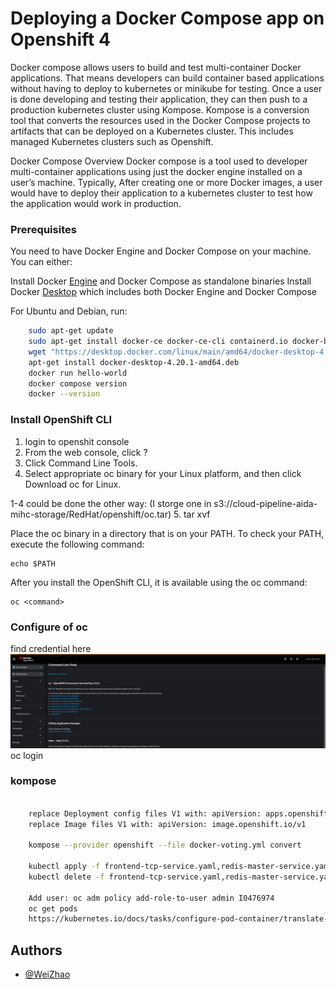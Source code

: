 # Deploying a Docker Compose app on Openshift 4


Docker compose allows users to build and test multi-container Docker applications. That means developers can build container based applications without having to deploy to kubernetes or minikube for testing. Once a user is done developing and testing their application, they can then push to a production kubernetes cluster using Kompose. Kompose is a conversion tool that converts the resources used in the Docker Compose projects to artifacts that can be deployed on a Kubernetes cluster. This includes managed Kubernetes clusters such as Openshift.


Docker Compose Overview
Docker compose is a tool used to developer multi-container applications using just the docker engine installed on a user’s machine. Typically, After creating one or more Docker images, a user would have to deploy their application to a kubernetes cluster to test how the application would work in production. 


### Prerequisites
You need to have Docker Engine and Docker Compose on your machine. You can either:

Install Docker [Engine](https://docs.docker.com/engine/install/ubuntu/#set-up-the-repository) and Docker Compose as standalone binaries
Install Docker [Desktop](https://docs.docker.com/desktop/install/ubuntu/)   which includes both Docker Engine and Docker Compose

For Ubuntu and Debian, run:
~~~bash  
    sudo apt-get update
    sudo apt-get install docker-ce docker-ce-cli containerd.io docker-buildx-plugin docker-compose-plugin
    wget "https://desktop.docker.com/linux/main/amd64/docker-desktop-4.20.1-amd64.deb?utm_source=docker&utm_medium=webreferral&utm_campaign=docs-driven-download-linux-amd64&_gl=1*yx34ih*_ga*MTcyOTE3NTU0Ny4xNjg2NzY5ODcx*_ga_XJWPQMJYHQ*MTY4Njc2OTg3MC4xLjEuMTY4Njc3MTQ0Mi42MC4wLjA." -O docker-desktop-4.20.1-amd64.deb
    apt-get install docker-desktop-4.20.1-amd64.deb
    docker run hello-world  
    docker compose version
    docker --version
~~~

### Install OpenShift CLI   

1. login to openshit console
2. From the web console, click ?
3. Click Command Line Tools.
4. Select appropriate oc binary for your Linux platform, and then click Download oc for Linux. 

1-4 could be done the other way: (I storge one in s3://cloud-pipeline-aida-mihc-storage/RedHat/openshift/oc.tar)
5. tar xvf <file>

Place the oc binary in a directory that is on your PATH.
To check your PATH, execute the following command:

    echo $PATH

After you install the OpenShift CLI, it is available using the oc command:

    oc <command>

### Configure of oc

find credential here
![App Screenshot](oc.png)  
oc login

    
### kompose
~~~bash  
    
    replace Deployment config files V1 with: apiVersion: apps.openshift.io/v1
    replace Image files V1 with: apiVersion: image.openshift.io/v1
    
    kompose --provider openshift --file docker-voting.yml convert
    
    kubectl apply -f frontend-tcp-service.yaml,redis-master-service.yaml,redis-slave-service.yaml,frontend-deploymentconfig.yaml,redis-master-deploymentconfig.yaml,redis-slave-deploymentconfig.yaml,frontend-imagestream.yaml,redis-master-imagestream.yaml,redis-slave-imagestream.yaml
    kubectl delete -f frontend-tcp-service.yaml,redis-master-service.yaml,
    
    Add user: oc adm policy add-role-to-user admin I0476974
    oc get pods
    https://kubernetes.io/docs/tasks/configure-pod-container/translate-compose-kubernetes/#docker-compose-versions
~~~




## Authors  
- [@WeiZhao](https://github.com/weizhaosanofi)  
